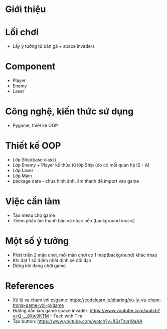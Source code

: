 # Giới thiệu
# Lối chơi
- Lấy ý tưởng từ bắn gà + space invaders
# Component
- Player
- Enemy
- Laser
# Công nghệ, kiến thức sử dụng
- Pygame, thiết kế OOP
# Thiết kế OOP
- Lớp Ship(base class)
- Lớp Enemy + Player kế thừa từ lớp Ship (do có mối quan hệ IS - A)
- Lớp Laser
- Lớp Main
- package data - chứa hình ảnh, âm thanh để import vào game
# Việc cần làm
- Tạo menu cho game
- Thêm phần âm thanh bắn và nhạc nền (background music)
# Một số ý tưởng
- Phát triển 2 màn chơi, mỗi màn chơi có 1 map(background) khác nhau
- Khi đạt 1 số điểm nhất định sẽ đổi đạn
- Dừng khi đang chới game
# References

* Xử lý va cham với pygame: https://codelearn.io/sharing/xu-ly-va-cham-trong-game-voi-pygame
* Hướng dẫn làm game space invader:  https://www.youtube.com/watch?v=Q-__8Xw9KTM - Tech with Tim
* Tạo button: https://www.youtube.com/watch?v=8SzTzvrWaAA
